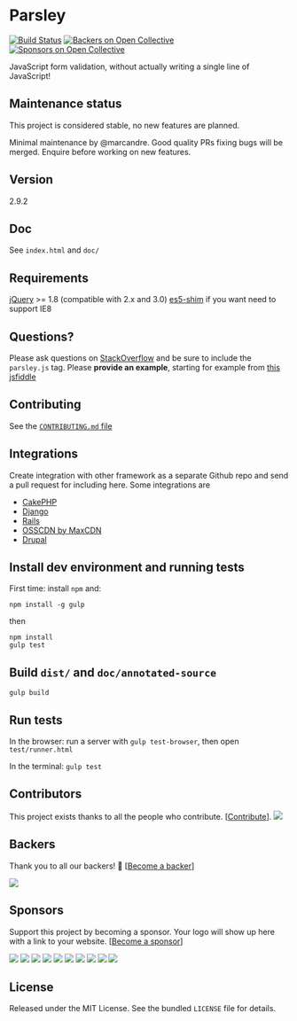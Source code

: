 # Parsley

[![Build Status](https://travis-ci.org/guillaumepotier/Parsley.js.svg?branch=master)](https://travis-ci.org/guillaumepotier/Parsley.js)
[![Backers on Open Collective](https://opencollective.com/parsleyjs/backers/badge.svg)](#backers)
 [![Sponsors on Open Collective](https://opencollective.com/parsleyjs/sponsors/badge.svg)](#sponsors) 

JavaScript form validation, without actually writing a single line of JavaScript!

## Maintenance status

This project is considered stable, no new features are planned.

Minimal maintenance by @marcandre. Good quality PRs fixing bugs will be merged. Enquire before working on new features.

## Version

2.9.2

## Doc

See `index.html` and `doc/`

## Requirements

[jQuery](https://jquery.com/) >= 1.8 (compatible with 2.x and 3.0)
[es5-shim](https://github.com/es-shims/es5-shim) if you want need to support IE8

## Questions?

Please ask questions on [StackOverflow](https://stackoverflow.com/questions/ask) and be sure to include the `parsley.js` tag. Please **provide an example**, starting for example from [this jsfiddle](https://jsfiddle.net/marcandre/58vnaqur/)

## Contributing

See the [`CONTRIBUTING.md` file](https://github.com/guillaumepotier/Parsley.js/blob/master/CONTRIBUTING.md)

## Integrations

Create integration with other framework as a separate Github repo and send a pull request for including here.
Some integrations are

- [CakePHP](https://github.com/Codaxis/parsley-helper)
- [Django](https://github.com/agiliq/django-parsley)
- [Rails](https://github.com/mekishizufu/parsley-rails)
- [OSSCDN by MaxCDN](https://osscdn.com/#/parsleyjs)
- [Drupal](https://www.drupal.org/project/parsley)

## Install dev environment and running tests

First time: install `npm` and:

```
npm install -g gulp
```

then

```
npm install
gulp test
```

## Build `dist/` and `doc/annotated-source`

```
gulp build
```

## Run tests

In the browser: run a server with `gulp test-browser`, then open `test/runner.html`

In the terminal: `gulp test`

## Contributors

This project exists thanks to all the people who contribute. [[Contribute](CONTRIBUTING.md)].
<a href="graphs/contributors"><img src="https://opencollective.com/parsleyjs/contributors.svg?width=890&button=false" /></a>


## Backers

Thank you to all our backers! 🙏 [[Become a backer](https://opencollective.com/parsleyjs#backer)]

<a href="https://opencollective.com/parsleyjs#backers" target="_blank"><img src="https://opencollective.com/parsleyjs/backers.svg?width=890"></a>


## Sponsors

Support this project by becoming a sponsor. Your logo will show up here with a link to your website. [[Become a sponsor](https://opencollective.com/parsleyjs#sponsor)]

<a href="https://opencollective.com/parsleyjs/sponsor/0/website" target="_blank"><img src="https://opencollective.com/parsleyjs/sponsor/0/avatar.svg"></a>
<a href="https://opencollective.com/parsleyjs/sponsor/1/website" target="_blank"><img src="https://opencollective.com/parsleyjs/sponsor/1/avatar.svg"></a>
<a href="https://opencollective.com/parsleyjs/sponsor/2/website" target="_blank"><img src="https://opencollective.com/parsleyjs/sponsor/2/avatar.svg"></a>
<a href="https://opencollective.com/parsleyjs/sponsor/3/website" target="_blank"><img src="https://opencollective.com/parsleyjs/sponsor/3/avatar.svg"></a>
<a href="https://opencollective.com/parsleyjs/sponsor/4/website" target="_blank"><img src="https://opencollective.com/parsleyjs/sponsor/4/avatar.svg"></a>
<a href="https://opencollective.com/parsleyjs/sponsor/5/website" target="_blank"><img src="https://opencollective.com/parsleyjs/sponsor/5/avatar.svg"></a>
<a href="https://opencollective.com/parsleyjs/sponsor/6/website" target="_blank"><img src="https://opencollective.com/parsleyjs/sponsor/6/avatar.svg"></a>
<a href="https://opencollective.com/parsleyjs/sponsor/7/website" target="_blank"><img src="https://opencollective.com/parsleyjs/sponsor/7/avatar.svg"></a>
<a href="https://opencollective.com/parsleyjs/sponsor/8/website" target="_blank"><img src="https://opencollective.com/parsleyjs/sponsor/8/avatar.svg"></a>
<a href="https://opencollective.com/parsleyjs/sponsor/9/website" target="_blank"><img src="https://opencollective.com/parsleyjs/sponsor/9/avatar.svg"></a>



## License

Released under the MIT License. See the bundled `LICENSE` file for
details.
